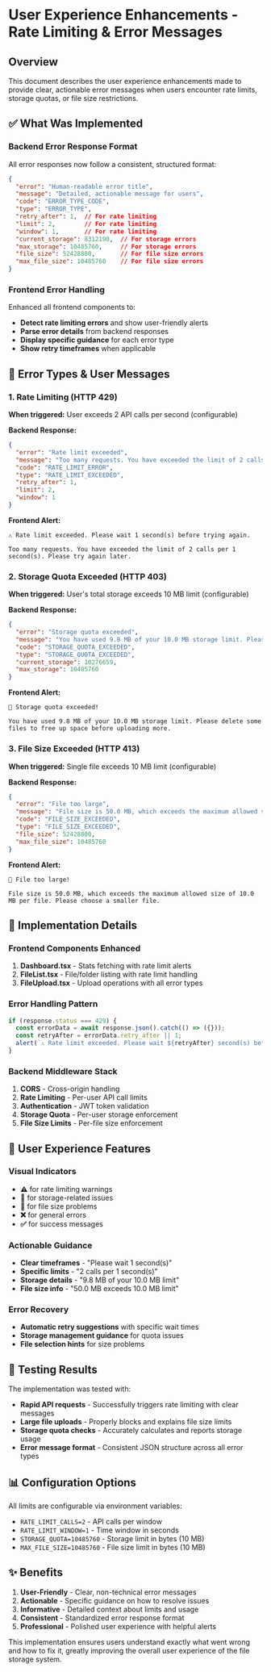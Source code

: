 # User Experience Enhancements - Rate Limiting & Error Messages

## Overview
This document describes the user experience enhancements made to provide clear, actionable error messages when users encounter rate limits, storage quotas, or file size restrictions.

## ✅ What Was Implemented

### Backend Error Response Format
All error responses now follow a consistent, structured format:

```json
{
  "error": "Human-readable error title",
  "message": "Detailed, actionable message for users",
  "code": "ERROR_TYPE_CODE",
  "type": "ERROR_TYPE",
  "retry_after": 1,  // For rate limiting
  "limit": 2,        // For rate limiting
  "window": 1,       // For rate limiting
  "current_storage": 8312190,  // For storage errors
  "max_storage": 10485760,     // For storage errors
  "file_size": 52428800,       // For file size errors
  "max_file_size": 10485760    // For file size errors
}
```

### Frontend Error Handling
Enhanced all frontend components to:
- **Detect rate limiting errors** and show user-friendly alerts
- **Parse error details** from backend responses
- **Display specific guidance** for each error type
- **Show retry timeframes** when applicable

## 🎯 Error Types & User Messages

### 1. Rate Limiting (HTTP 429)
**When triggered:** User exceeds 2 API calls per second (configurable)

**Backend Response:**
```json
{
  "error": "Rate limit exceeded",
  "message": "Too many requests. You have exceeded the limit of 2 calls per 1 second(s). Please try again later.",
  "code": "RATE_LIMIT_ERROR",
  "type": "RATE_LIMIT_EXCEEDED",
  "retry_after": 1,
  "limit": 2,
  "window": 1
}
```

**Frontend Alert:**
```
⚠️ Rate limit exceeded. Please wait 1 second(s) before trying again.

Too many requests. You have exceeded the limit of 2 calls per 1 second(s). Please try again later.
```

### 2. Storage Quota Exceeded (HTTP 403)
**When triggered:** User's total storage exceeds 10 MB limit (configurable)

**Backend Response:**
```json
{
  "error": "Storage quota exceeded",
  "message": "You have used 9.8 MB of your 10.0 MB storage limit. Please delete some files to free up space before uploading more.",
  "code": "STORAGE_QUOTA_EXCEEDED",
  "type": "STORAGE_QUOTA_EXCEEDED",
  "current_storage": 10276659,
  "max_storage": 10485760
}
```

**Frontend Alert:**
```
💾 Storage quota exceeded!

You have used 9.8 MB of your 10.0 MB storage limit. Please delete some files to free up space before uploading more.
```

### 3. File Size Exceeded (HTTP 413)
**When triggered:** Single file exceeds 10 MB limit (configurable)

**Backend Response:**
```json
{
  "error": "File too large",
  "message": "File size is 50.0 MB, which exceeds the maximum allowed size of 10.0 MB per file. Please choose a smaller file.",
  "code": "FILE_SIZE_EXCEEDED",
  "type": "FILE_SIZE_EXCEEDED",
  "file_size": 52428800,
  "max_file_size": 10485760
}
```

**Frontend Alert:**
```
📁 File too large!

File size is 50.0 MB, which exceeds the maximum allowed size of 10.0 MB per file. Please choose a smaller file.
```

## 🔧 Implementation Details

### Frontend Components Enhanced
1. **Dashboard.tsx** - Stats fetching with rate limit alerts
2. **FileList.tsx** - File/folder listing with rate limit handling
3. **FileUpload.tsx** - Upload operations with all error types

### Error Handling Pattern
```typescript
if (response.status === 429) {
  const errorData = await response.json().catch(() => ({}));
  const retryAfter = errorData.retry_after || 1;
  alert(`⚠️ Rate limit exceeded. Please wait ${retryAfter} second(s) before trying again.\n\n${errorData.message || 'Too many requests.'}`);
}
```

### Backend Middleware Stack
1. **CORS** - Cross-origin handling
2. **Rate Limiting** - Per-user API call limits
3. **Authentication** - JWT token validation
4. **Storage Quota** - Per-user storage enforcement
5. **File Size Limits** - Per-file size enforcement

## 🎨 User Experience Features

### Visual Indicators
- **⚠️** for rate limiting warnings
- **💾** for storage-related issues
- **📁** for file size problems
- **❌** for general errors
- **✅** for success messages

### Actionable Guidance
- **Clear timeframes** - "Please wait 1 second(s)"
- **Specific limits** - "2 calls per 1 second(s)"
- **Storage details** - "9.8 MB of your 10.0 MB limit"
- **File size info** - "50.0 MB exceeds 10.0 MB limit"

### Error Recovery
- **Automatic retry suggestions** with specific wait times
- **Storage management guidance** for quota issues
- **File selection hints** for size problems

## 🧪 Testing Results

The implementation was tested with:
- **Rapid API requests** - Successfully triggers rate limiting with clear messages
- **Large file uploads** - Properly blocks and explains file size limits  
- **Storage quota checks** - Accurately calculates and reports storage usage
- **Error message format** - Consistent JSON structure across all error types

## 📊 Configuration Options

All limits are configurable via environment variables:
- `RATE_LIMIT_CALLS=2` - API calls per window
- `RATE_LIMIT_WINDOW=1` - Time window in seconds
- `STORAGE_QUOTA=10485760` - Storage limit in bytes (10 MB)
- `MAX_FILE_SIZE=10485760` - File size limit in bytes (10 MB)

## ✨ Benefits

1. **User-Friendly** - Clear, non-technical error messages
2. **Actionable** - Specific guidance on how to resolve issues
3. **Informative** - Detailed context about limits and usage
4. **Consistent** - Standardized error response format
5. **Professional** - Polished user experience with helpful alerts

This implementation ensures users understand exactly what went wrong and how to fix it, greatly improving the overall user experience of the file storage system.